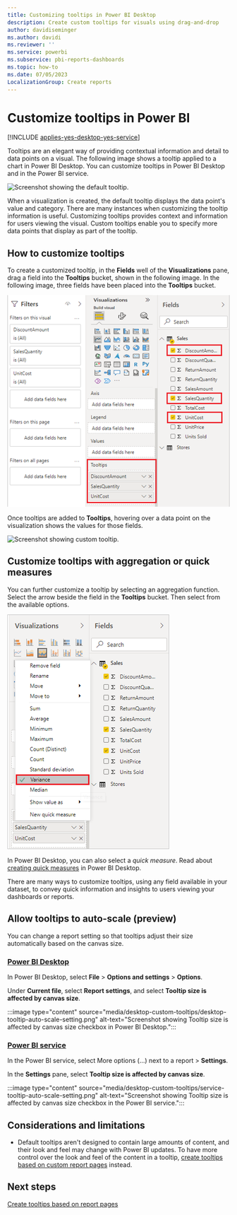 ```yaml
---
title: Customizing tooltips in Power BI Desktop
description: Create custom tooltips for visuals using drag-and-drop
author: davidiseminger
ms.author: davidi
ms.reviewer: ''
ms.service: powerbi
ms.subservice: pbi-reports-dashboards
ms.topic: how-to
ms.date: 07/05/2023
LocalizationGroup: Create reports
---
```

# Customize tooltips in Power BI

[!INCLUDE [applies-yes-desktop-yes-service](../includes/applies-yes-desktop-yes-service.md)]

Tooltips are an elegant way of providing contextual information and detail to data points on a visual. The following image shows a tooltip applied to a chart in Power BI Desktop. You can customize tooltips in Power BI Desktop and in the Power BI service.

![Screenshot showing the default tooltip.](media/desktop-custom-tooltips/custom-tooltips-1.png)

When a visualization is created, the default tooltip displays the data point's value and category. There are many instances when customizing the tooltip information is useful. Customizing tooltips provides context and information for users viewing the visual. Custom tooltips enable you to specify more data points that display as part of the tooltip.

## How to customize tooltips

To create a customized tooltip, in the **Fields** well of the **Visualizations** pane, drag a field into the **Tooltips** bucket, shown in the following image. In the following image, three fields have been placed into the **Tooltips** bucket.

![Screenshot showing the added tooltip fields.](media/desktop-custom-tooltips/custom-tooltips-2.png)

Once tooltips are added to **Tooltips**, hovering over a data point on the visualization shows the values for those fields.

![Screenshot showing custom tooltip.](media/desktop-custom-tooltips/custom-tooltips-3.png)

## Customize tooltips with aggregation or quick measures

You can further customize a tooltip by selecting an aggregation function. Select the arrow beside the field in the **Tooltips** bucket. Then select from the available options.

![Screenshot showing tooltip with quick measure.](media/desktop-custom-tooltips/custom-tooltips-4.png)

In Power BI Desktop, you can also select a *quick measure*. Read about [creating quick measures](../transform-model/desktop-quick-measures.md) in Power BI Desktop.

There are many ways to customize tooltips, using any field available in your dataset, to convey quick information and insights to users viewing your dashboards or reports.

## Allow tooltips to auto-scale (preview)

You can change a report setting so that tooltips adjust their size automatically based on the canvas size.

### [Power BI Desktop](#tab/powerbi-desktop)

In Power BI Desktop, select **File** > **Options and settings** > **Options**.

Under **Current file**, select **Report settings**, and select **Tooltip size is affected by canvas size**.

:::image type="content" source="media/desktop-custom-tooltips/desktop-tooltip-auto-scale-setting.png" alt-text="Screenshot showing Tooltip size is affected by canvas size checkbox in Power BI Desktop.":::

### [Power BI service](#tab/powerbi-service)

In the Power BI service, select More options (...) next to a report > **Settings**.

In the **Settings** pane, select **Tooltip size is affected by canvas size**.

:::image type="content" source="media/desktop-custom-tooltips/service-tooltip-auto-scale-setting.png" alt-text="Screenshot showing Tooltip size is affected by canvas size checkbox in the Power BI service.":::

## Considerations and limitations

- Default tooltips aren't designed to contain large amounts of content, and their look and feel may change with Power BI updates. To have more control over the look and feel of the content in a tooltip, [create tooltips based on custom report pages](desktop-tooltips.md) instead.

## Next steps

[Create tooltips based on report pages](desktop-tooltips.md)
